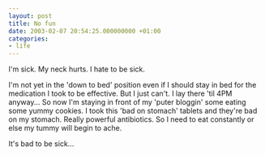 ```yaml
---
layout: post
title: No fun
date: 2003-02-07 20:54:25.000000000 +01:00
categories:
- life
---
```

I'm sick. My neck hurts. I hate to be sick.

I'm not yet in the 'down to bed' position even if I should stay in bed for the medication I took to be effective. But I just can't. I lay there 'til 4PM anyway... So now I'm staying in front of my 'puter bloggin' some eating some yummy cookies. I took this 'bad on stomach' tablets and they're bad on my stomach. Really powerful antibiotics. So I need to eat constantly or else my tummy will begin to ache.

It's bad to be sick...
